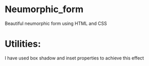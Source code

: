 # Neumorphic_form
Beautiful neumorphic form using HTML and CSS

# Utilities:
I have used box shadow and inset properties to achieve this effect
